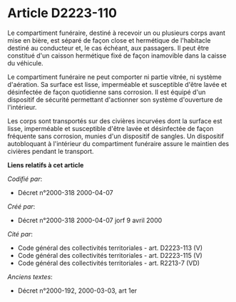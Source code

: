 # Article D2223-110

Le compartiment funéraire, destiné à recevoir un ou plusieurs corps avant mise en bière, est séparé de façon close et
hermétique de l'habitacle destiné au conducteur et, le cas échéant, aux passagers. Il peut être constitué d'un caisson
hermétique fixé de façon inamovible dans la caisse du véhicule.

Le compartiment funéraire ne peut comporter ni partie vitrée, ni système d'aération. Sa surface est lisse, imperméable et
susceptible d'être lavée et désinfectée de façon quotidienne sans corrosion. Il est équipé d'un dispositif de sécurité
permettant d'actionner son système d'ouverture de l'intérieur.

Les corps sont transportés sur des civières incurvées dont la surface est lisse, imperméable et susceptible d'être lavée et
désinfectée de façon fréquente sans corrosion, munies d'un dispositif de sangles. Un dispositif autobloquant à l'intérieur du
compartiment funéraire assure le maintien des civières pendant le transport.

**Liens relatifs à cet article**

_Codifié par_:

  - Décret n°2000-318 2000-04-07

_Créé par_:

  - Décret n°2000-318 2000-04-07 jorf 9 avril 2000

_Cité par_:

  - Code général des collectivités territoriales - art. D2223-113 (V)
  - Code général des collectivités territoriales - art. D2223-115 (V)
  - Code général des collectivités territoriales - art. R2213-7 (VD)

_Anciens textes_:

  - Décret n°2000-192, 2000-03-03, art 1er
